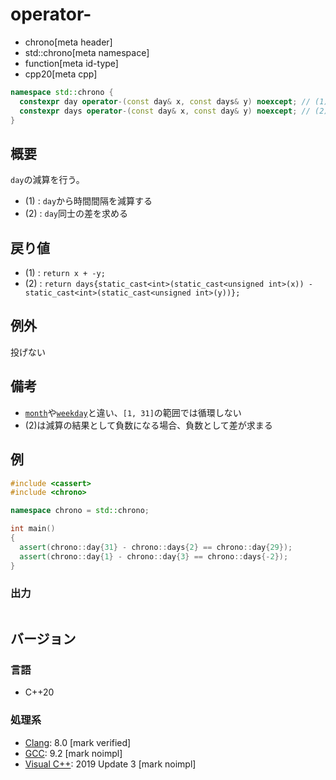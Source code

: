 # operator-
* chrono[meta header]
* std::chrono[meta namespace]
* function[meta id-type]
* cpp20[meta cpp]

```cpp
namespace std::chrono {
  constexpr day operator-(const day& x, const days& y) noexcept; // (1) C++20
  constexpr days operator-(const day& x, const day& y) noexcept; // (2) C++20
}
```

## 概要
`day`の減算を行う。

- (1) : `day`から時間間隔を減算する
- (2) : `day`同士の差を求める


## 戻り値
- (1) : `return x + -y;`
- (2) : `return days{static_cast<int>(static_cast<unsigned int>(x)) - static_cast<int>(static_cast<unsigned int>(y))};`


## 例外
投げない


## 備考
- [`month`](/reference/chrono/month.md)や[`weekday`](/reference/chrono/weekday.md)と違い、`[1, 31]`の範囲では循環しない
- (2)は減算の結果として負数になる場合、負数として差が求まる


## 例
```cpp example
#include <cassert>
#include <chrono>

namespace chrono = std::chrono;

int main()
{
  assert(chrono::day{31} - chrono::days{2} == chrono::day{29});
  assert(chrono::day{1} - chrono::day{3} == chrono::days{-2});
}
```

### 出力
```
```

## バージョン
### 言語
- C++20

### 処理系
- [Clang](/implementation.md#clang): 8.0 [mark verified]
- [GCC](/implementation.md#gcc): 9.2 [mark noimpl]
- [Visual C++](/implementation.md#visual_cpp): 2019 Update 3 [mark noimpl]
